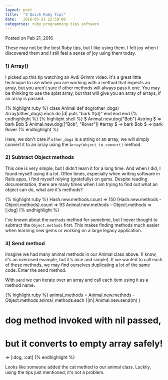 ```yaml
---
layout: post
title:  "3 Quick Ruby Tips"
date:   2016-05-21 22:59:00
categories: ruby programming tips software
---
```

<div class="postmetadata">
  Posted on <span class="updated">Feb 21, 2016</span>
</div>


These may not be the best Ruby tips, but I like using them. I felt joy when I discovered them and I still feel a sense of joy using them today.

### 1) Array()

I picked up this tip watching an Avdi Grimm video. It's a great little technique to use when you are working with a method that expects an array, but you aren't sure if other methods will always pass it one. You may be thinking to use the splat array, but that will give you an array of arrays, if an array is passed.

{% highlight ruby %}
  class Animal
    def dog(other_dogs)
      Array(other_dogs).each do |d|
        puts "bark #{d}"
      end
    end
  end
{% endhighlight %}
{% highlight shell %}
  $ Animal.new.dog("Bob")  #string
  $ => bark Bob
  $ Animal.new.dog(["Bob", "Rover"])  #array
  $ => bark Bob
  $ => bark Rover
{% endhighlight %}

Here, we don't care if `other_dogs` is a string or an array, we will simply convert it to an array using the `Array(object_to_convert)` method.


### 2) Subtract Object methods

This one is very simple, but I didn't learn it for a long time. And when I did, I found myself using it a lot. Often times, especially when writing software in Rails apps, I find myself relying (gratefully) on gems. Despite reading documentation, there are many times when I am trying to find out what an object can do, what are it's methods?

{% highlight ruby %}
  Hash.new.methods.count
  => 150
  (Hash.new.methods - Object.methods).count
  => 93
  Animal.new.methods - Object.methods
  => [:dog]
{% endhighlight %}

I've known about the `methods` method for sometime, but I never thought to subtract the `Object.methods` first. This makes finding methods much easier when learning new gems or working on a large legacy application.


### 3) Send method

Imagine we had many animal methods in our Animal class above. (I know, it's an overused example, but it's nice and simple). If we wanted to call each of these methods, we may find ourselves duplicating a lot of the same code. Enter the send method.

With `send` we can iterate over an array and call each item using it as a method name.

{% highlight ruby %}
  animal_methods = Animal.new.methods - Object.methods
  animal_methods.each {|m| Animal.new.send(m) }
  # dog method invoked with nil passed,
  # but it converts to empty array safely!
  => [:dog, :cat]
{% endhighlight %}

Looks like someone added the cat method to our animal class. Luckily, using the tips just mentioned, it's not a problem.
